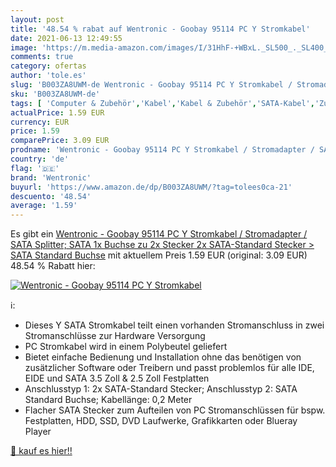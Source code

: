 ```yaml
---
layout: post
title: '48.54 % rabat auf Wentronic - Goobay 95114 PC Y Stromkabel'
date: 2021-06-13 12:49:55
image: 'https://m.media-amazon.com/images/I/31HhF-+WBxL._SL500_._SL400_.jpg'
comments: true
category: ofertas
author: 'tole.es'
slug: 'B003ZA8UWM-de Wentronic - Goobay 95114 PC Y Stromkabel / Stromadapter /...'
sku: 'B003ZA8UWM-de'
tags: [ 'Computer & Zubehör','Kabel','Kabel & Zubehör','SATA-Kabel','Zubehör','wentronic', ]
actualPrice: 1.59 EUR
currency: EUR
price: 1.59
comparePrice: 3.09 EUR
prodname: 'Wentronic - Goobay 95114 PC Y Stromkabel / Stromadapter / SATA Splitter; SATA 1x Buchse zu 2x Stecker 2x SATA-Standard Stecker > SATA Standard Buchse'
country: 'de'
flag: '🇩🇪'
brand: 'Wentronic'
buyurl: 'https://www.amazon.de/dp/B003ZA8UWM/?tag=tolees0ca-21'
descuento: '48.54'
average: '1.59'
---
```


Es gibt ein [Wentronic - Goobay 95114 PC Y Stromkabel / Stromadapter / SATA Splitter; SATA 1x Buchse zu 2x Stecker 2x SATA-Standard Stecker > SATA Standard Buchse](https://www.amazon.de/dp/B003ZA8UWM/?tag=tolees0ca-21) mit aktuellem Preis 1.59 EUR (original: 3.09 EUR) 48.54 % Rabatt hier:

[![Wentronic - Goobay 95114 PC Y Stromkabel](https://m.media-amazon.com/images/I/31HhF-+WBxL._SL500_._SL400_.jpg)](https://www.amazon.de/dp/B003ZA8UWM/?tag=tolees0ca-21)

ℹ️:

- Dieses Y SATA Stromkabel teilt einen vorhanden Stromanschluss in zwei Stromanschlüsse zur Hardware Versorgung
- PC Stromkabel wird in einem Polybeutel geliefert
- Bietet einfache Bedienung und Installation ohne das benötigen von zusätzlicher Software oder Treibern und passt problemlos für alle IDE, EIDE und SATA 3.5 Zoll & 2.5 Zoll Festplatten
- Anschlusstyp 1: 2x SATA-Standard Stecker; Anschlusstyp 2: SATA Standard Buchse; Kabellänge: 0,2 Meter
- Flacher SATA Stecker zum Aufteilen von PC Stromanschlüssen für bspw. Festplatten, HDD, SSD, DVD Laufwerke, Grafikkarten oder Blueray Player

[🛒 kauf es hier!!](https://www.amazon.de/dp/B003ZA8UWM/?tag=tolees0ca-21)
